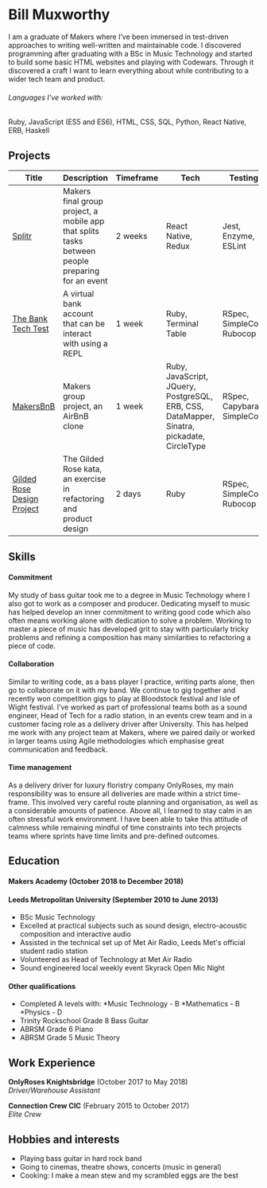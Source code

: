 # Bill Muxworthy


I am a graduate of Makers where I’ve been immersed in test-driven approaches to writing well-written and maintainable code. I discovered programming after graduating with a BSc in Music Technology and started to build some basic HTML websites and playing with Codewars. Through it discovered a craft I want to learn everything about while contributing to a wider tech team and product. 

###### Languages I've worked with:
Ruby, JavaScript (ES5 and ES6), HTML, CSS, SQL, Python, React Native, ERB, Haskell

## Projects

Title | Description | Timeframe | Tech | Testing
--- | --- | --- | --- | ---
[Splitr](https://github.com/JL-J/splitr_app) | Makers final group project, a mobile app that splits tasks between people preparing for an event | 2 weeks | React Native, Redux | Jest, Enzyme, ESLint
[The Bank Tech Test](https://github.com/BillMux/bank-tech-test) | A virtual bank account that can be interact with using a REPL | 1 week | Ruby, Terminal Table | RSpec, SimpleCov, Rubocop
[MakersBnB](https://github.com/BillMux/MakersBnb) | Makers group project, an AirBnB clone | 1 week | Ruby, JavaScript, JQuery, PostgreSQL, ERB, CSS, DataMapper, Sinatra, pickadate, CircleType | RSpec, Capybara, SimpleCov |
[Gilded Rose Design Project](https://github.com/BillMux/gilded-rose)| The Gilded Rose kata, an exercise in refactoring and product design | 2 days | Ruby | RSpec, SimpleCov, Rubocop


## Skills

#### Commitment

My study of bass guitar took me to a degree in Music Technology where I also got to work as a composer and producer. Dedicating myself to music has helped develop an inner commitment to writing good code which also often means working alone with dedication to solve a problem. Working to master a piece of music has developed grit to stay with particularly tricky problems and refining a composition has many similarities to refactoring a piece of code.

#### Collaboration

Similar to writing code, as a bass player I practice, writing parts alone, then go to collaborate on it with my band. We continue to gig together and recently won competition gigs to play at Bloodstock festival and Isle of Wight festival. I’ve worked as part of professional teams both as a sound engineer, Head of Tech for a radio station, in an events crew team and in a customer facing role as a delivery driver after University. This has helped me work with any project team at Makers, where we paired daily or worked in larger teams using Agile methodologies which emphasise great communication and feedback. 

#### Time management

As a delivery driver for luxury floristry company OnlyRoses, my main responsibility was to ensure all deliveries are made within a strict time-frame. This involved very careful route planning and organisation, as well as a considerable amounts of patience. Above all, I learned to stay calm in an often stressful work environment. I have been able to take this attitude of calmness while remaining mindful of time constraints into tech projects teams where sprints have time limits and pre-defined outcomes.



## Education


#### Makers Academy (October 2018 to December 2018)

#### Leeds Metropolitan University (September 2010 to June 2013)

- BSc Music Technology
- Excelled at practical subjects such as sound design, electro-acoustic composition and interactive audio
- Assisted in the technical set up of Met Air Radio, Leeds Met's official student radio station
- Volunteered as Head of Technology at Met Air Radio
- Sound engineered local weekly event Skyrack Open Mic Night


#### Other qualifications

- Completed A levels with:
  *Music Technology - B
  *Mathematics - B
  *Physics - D
- Trinity Rockschool Grade 8 Bass Guitar
- ABRSM Grade 6 Piano
- ABRSM Grade 5 Music Theory


## Work Experience


**OnlyRoses Knightsbridge** (October 2017 to May 2018)    
*Driver/Warehouse Assistant*

**Connection Crew CIC** (February 2015 to October 2017)   
*Elite Crew*  


## Hobbies and interests
- Playing bass guitar in hard rock band
- Going to cinemas, theatre shows, concerts (music in general)
- Cooking: I make a mean stew and my scrambled eggs are the best
